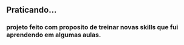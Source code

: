 ## Praticando...

### projeto feito com proposito de treinar novas skills que fui aprendendo em algumas aulas.
